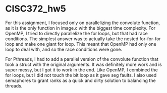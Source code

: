 # CISC372_hw5
For this assignment, I focused only on parallelizing the convolute function, as it is the only function in image.c with the biggest time complexity. For OpenMP, I tried to directly parallelize the for loops, but that had race conditions. The simplest answer was to actually take the nested for-for-for loop and make one giant for loop. This meant that OpenMP had only one loop to deal with, and so the race conditions were gone.

For Pthreads, I had to add a parallel version of the convolute function that took a struct with the original arguments. It was definitely more work and is super messy, but I got it to work in the end. Like OpenMP, I combined the for loops, but I did not touch the bit loop as it gave seg faults. I also used semaphores to grant ranks as a quick and dirty solution to balancing the threads.
